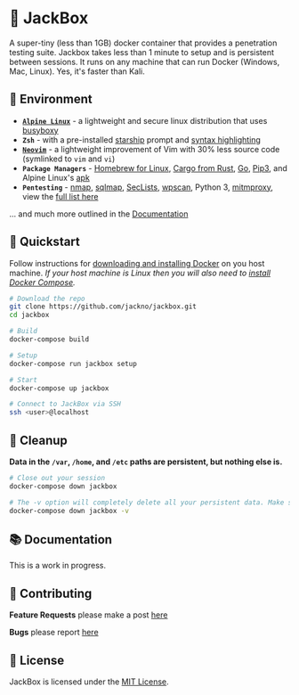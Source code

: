 # 🧨 JackBox

A super-tiny (less than 1GB) docker container that provides a penetration testing suite. Jackbox takes less than 1 minute to setup and is persistent between sessions. It runs on any machine that can run Docker (Windows, Mac, Linux). Yes, it's faster than Kali.

## 🎡 Environment
- **[`Alpine Linux`](https://alpinelinux.org/)** - a lightweight and secure linux distribution that uses [busyboxy](https://busybox.net/downloads/BusyBox.html)
- **`Zsh`** - with a pre-installed [starship](https://github.com/starship/starship) prompt and [syntax highlighting](https://github.com/zsh-users/zsh-syntax-highlighting)
- **[`Neovim`](https://neovim.io/)** - a lightweight improvement of Vim with 30% less source code (symlinked to `vim` and `vi`)
- **`Package Managers`** - [Homebrew for Linux](https://brew.sh/), [Cargo from Rust](https://crates.io/), [Go](https://pkg.go.dev/), [Pip3](https://pypi.org/), and Alpine Linux's [apk](https://pkgs.alpinelinux.org)
- **`Pentesting`** - [nmap](https://nmap.org/), [sqlmap](http://sqlmap.org/), [SecLists](https://github.com/danielmiessler/SecLists), [wpscan](https://github.com/wpscanteam/wpscan), Python 3, [mitmproxy](https://mitmproxy.org/), view the [full list here](#TODO)

... and much more outlined in the [Documentation](#-documentation)

## 🚀 Quickstart
Follow instructions for [downloading and installing Docker](https://docs.docker.com/get-docker/) on you host machine. *If your host machine is Linux then you will also need to [install Docker Compose](https://docs.docker.com/compose/install/).*

```bash
# Download the repo
git clone https://github.com/jackno/jackbox.git
cd jackbox
```

```bash
# Build
docker-compose build

# Setup
docker-compose run jackbox setup

# Start
docker-compose up jackbox
```

```bash
# Connect to JackBox via SSH
ssh <user>@localhost
```

## 🧼 Cleanup
**Data in the `/var`, `/home`, and `/etc` paths are persistent, but nothing else is.**

```bash
# Close out your session
docker-compose down jackbox
```

```bash
# The -v option will completely delete all your persistent data. Make sure you back up sensitive files.
docker-compose down jackbox -v
```

## 📚 Documentation
This is a work in progress.

## 🤝 Contributing
**Feature Requests** please make a post [here](#)

**Bugs** please report [here](#)

## 📃 License
JackBox is licensed under the [MIT License](https://github.com/jackno/jackbox/blob/main/LICENSE).
